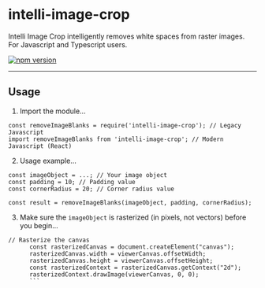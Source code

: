 # intelli-image-crop
Intelli Image Crop intelligently removes white spaces from raster images. For Javascript and Typescript users.

[![npm version](https://badge.fury.io/js/intelli-image-crop.svg)](https://badge.fury.io/js/intelli-image-crop)

---

## Usage

1. Import the module...
```
const removeImageBlanks = require('intelli-image-crop'); // Legacy Javascript
import removeImageBlanks from 'intelli-image-crop'; // Modern Javascript (React)
```

2. Usage example...
```
const imageObject = ...; // Your image object
const padding = 10; // Padding value
const cornerRadius = 20; // Corner radius value

const result = removeImageBlanks(imageObject, padding, cornerRadius);
```

3. Make sure the ```imageObject``` is rasterized (in pixels, not vectors) before you begin...
```
// Rasterize the canvas
      const rasterizedCanvas = document.createElement("canvas");
      rasterizedCanvas.width = viewerCanvas.offsetWidth;
      rasterizedCanvas.height = viewerCanvas.offsetHeight;
      const rasterizedContext = rasterizedCanvas.getContext("2d");
      rasterizedContext.drawImage(viewerCanvas, 0, 0);
      ```

